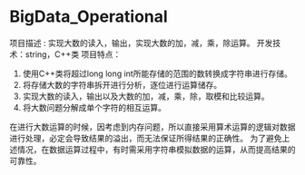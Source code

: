 # BigData_Operational

项目描述 : 实现大数的读入，输出，实现大数的加，减，乘，除运算。 
开发技术：string，C++类 
项目特点： 
1. 使用C++类将超过long long int所能存储的范围的数转换成字符串进行存储。 
2. 将存储大数的字符串拆开进行分析，逐位进行运算储存。 
3. 实现大数的读入，输出以及大数的加，减，乘，除，取模和比较运算。 
4. 将大数问题分解成单个字符的相互运算。

在进行大数运算的时候，因考虑到内存问题，所以直接采用算术运算的逻辑对数据进行处理，必定会导致结果的溢出，而无法保证所得结果的正确性。
为了避免上述情况，在数据运算过程中，有时需采用字符串模拟数据的运算，从而提高结果的可靠性。
